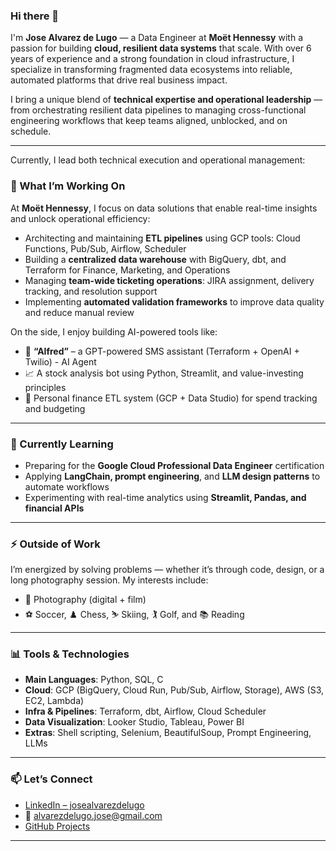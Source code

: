### Hi there 👋

I'm **Jose Alvarez de Lugo** — a Data Engineer at **Moët Hennessy** with a passion for building **cloud, resilient data systems** that scale. With over 6 years of experience and a strong foundation in cloud infrastructure, I specialize in transforming fragmented data ecosystems into reliable, automated platforms that drive real business impact.

I bring a unique blend of **technical expertise and operational leadership** — from orchestrating resilient data pipelines to managing cross-functional engineering workflows that keep teams aligned, unblocked, and on schedule.

---


Currently, I lead both technical execution and operational management:

### 🔭 What I’m Working On

At **Moët Hennessy**, I focus on data solutions that enable real-time insights and unlock operational efficiency:

- Architecting and maintaining **ETL pipelines** using GCP tools: Cloud Functions, Pub/Sub, Airflow, Scheduler
- Building a **centralized data warehouse** with BigQuery, dbt, and Terraform for Finance, Marketing, and Operations
- Managing **team-wide ticketing operations**: JIRA assignment, delivery tracking, and resolution support
- Implementing **automated validation frameworks** to improve data quality and reduce manual review

On the side, I enjoy building AI-powered tools like:
- 🤖 **“Alfred”** – a GPT-powered SMS assistant (Terraform + OpenAI + Twilio) - AI Agent
- 📈 A stock analysis bot using Python, Streamlit, and value-investing principles
- 💸 Personal finance ETL system (GCP + Data Studio) for spend tracking and budgeting

---

### 🌱 Currently Learning

- Preparing for the **Google Cloud Professional Data Engineer** certification
- Applying **LangChain, prompt engineering**, and **LLM design patterns** to automate workflows
- Experimenting with real-time analytics using **Streamlit, Pandas, and financial APIs**

---

### ⚡ Outside of Work

I’m energized by solving problems — whether it’s through code, design, or a long photography session. My interests include:

- 📸 Photography (digital + film)
- ⚽ Soccer, ♟️ Chess, ⛷️ Skiing, 🏌️ Golf, and 📚 Reading

---

### 📊 Tools & Technologies

- **Main Languages**: Python, SQL, C  
- **Cloud**: GCP (BigQuery, Cloud Run, Pub/Sub, Airflow, Storage), AWS (S3, EC2, Lambda)  
- **Infra & Pipelines**: Terraform, dbt, Airflow, Cloud Scheduler  
- **Data Visualization**: Looker Studio, Tableau, Power BI  
- **Extras**: Shell scripting, Selenium, BeautifulSoup, Prompt Engineering, LLMs

---

### 📫 Let’s Connect

- [LinkedIn – josealvarezdelugo](https://www.linkedin.com/in/josealvarezdelugo/)
- 📧 alvarezdelugo.jose@gmail.com
- [GitHub Projects](https://github.com/jgadelugo)

---
